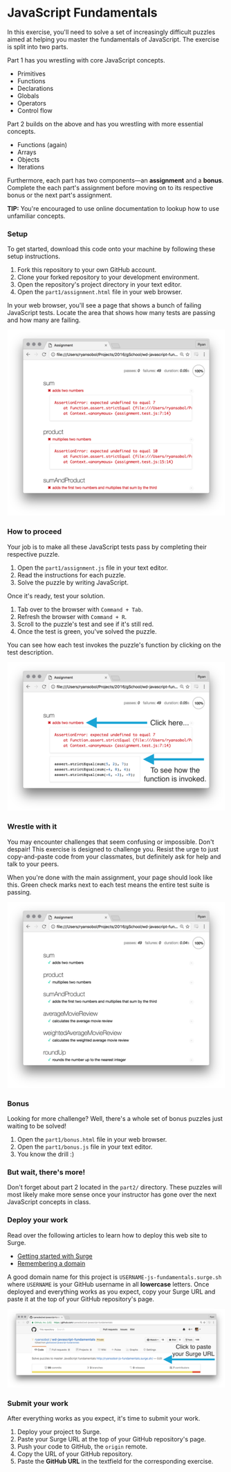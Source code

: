 # JavaScript Fundamentals

In this exercise, you'll need to solve a set of increasingly difficult puzzles aimed at helping you master the fundamentals of JavaScript. The exercise is split into two parts.

Part 1 has you wrestling with core JavaScript concepts.

- Primitives
- Functions
- Declarations
- Globals
- Operators
- Control flow

Part 2 builds on the above and has you wrestling with more essential concepts.

- Functions (again)
- Arrays
- Objects
- Iterations

Furthermore, each part has two components—an **assignment** and a **bonus**. Complete the each part's assignment before moving on to its respective bonus or the next part's assignment.

**TIP:** You're encouraged to use online documentation to lookup how to use unfamiliar concepts.

### Setup

To get started, download this code onto your machine by following these setup instructions.

1. Fork this repository to your own GitHub account.
1. Clone your forked repository to your development environment.
1. Open the repository's project directory in your text editor.
1. Open the `part1/assignment.html` file in your web browser.

In your web browser, you'll see a page that shows a bunch of failing JavaScript tests. Locate the area that shows how many tests are passing and how many are failing.

![](images/failing.png)

### How to proceed

Your job is to make all these JavaScript tests pass by completing their respective puzzle.

1. Open the `part1/assignment.js` file in your text editor.
1. Read the instructions for each puzzle.
1. Solve the puzzle by writing JavaScript.

Once it's ready, test your solution.

1. Tab over to the browser with `Command + Tab`.
1. Refresh the browser with `Command + R`.
1. Scroll to the puzzle's test and see if it's still red.
1. Once the test is green, you've solved the puzzle.

You can see how each test invokes the puzzle's function by clicking on the test description.

![](images/invoked.png)

### Wrestle with it

You may encounter challenges that seem confusing or impossible. Don't despair! This exercise is designed to challenge you. Resist the urge to just copy-and-paste code from your classmates, but definitely ask for help and talk to your peers.

When you're done with the main assignment, your page should look like this. Green check marks next to each test means the entire test suite is passing.

![](images/passing.png)

### Bonus

Looking for more challenge? Well, there's a whole set of bonus puzzles just waiting to be solved!

1. Open the `part1/bonus.html` file in your web browser.
1. Open the `part1/bonus.js` file in your text editor.
1. You know the drill :)

### But wait, there's more!

Don't forget about part 2 located in the `part2/` directory. These puzzles will most likely make more sense once your instructor has gone over the next JavaScript concepts in class.

### Deploy your work

Read over the following articles to learn how to deploy this web site to Surge.

- [Getting started with Surge](http://surge.sh/help/getting-started-with-surge)
- [Remembering a domain](http://surge.sh/help/remembering-a-domain)

A good domain name for this project is `USERNAME-js-fundamentals.surge.sh` where `USERNAME` is your GitHub username in all **lowercase** letters. Once deployed and everything works as you expect, copy your Surge URL and paste it at the top of your GitHub repository's page.

![](images/deploy.png)

### Submit your work

After everything works as you expect, it's time to submit your work.

1. Deploy your project to Surge.
1. Paste your Surge URL at the top of your GitHub repository's page.
1. Push your code to GitHub, the `origin` remote.
1. Copy the URL of your GitHub repository.
1. Paste the **GitHub URL** in the textfield for the corresponding exercise.
